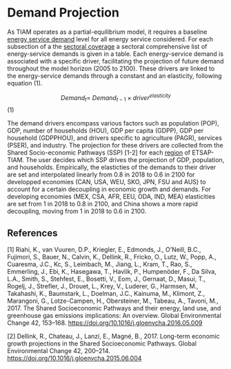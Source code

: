 # Demand Projection

As TIAM operates as a partial-equilibrium model, it requires a baseline [energy service demand](../sectoral_coverage/energy-service-demands.md) level for all energy service  considered. For each subsection of a the [sectoral coverage](../sectoral_coverage/index.md) a sectoral comprehensive list of energy-service demands is given in a table. Each energy-service demand is associated with a specific driver, facilitating the projection of future demand throughout the model horizon (2005 to 2100). These drivers are linked to the energy-service demands through a constant and an elasticity, following equation (1).

$$ Demand_{t}=\ Demand_{t-1} \times driver^{elasticity} $$  (1)

The demand drivers encompass various factors such as population (POP), GDP, number of households (HOU), GDP per capita (GDPP), GDP per household (GDPPHOU), and drivers specific to agriculture (PAGR), services (PSER), and industry. The projection for these drivers are collected from the Shared Socio-economic Pathways (SSP) [1-2] for each [region](../regional_coverage/index.md) of ETSAP-TIAM. The user decides which SSP drives the projection of GDP, population, and households.
Empirically, the elasticties of the demands to their driver are set and interpolated linearly from 0.8 in 2018 to 0.6 in 2100 for developped economies (CAN, USA, WEU, SKO, JPN, FSU and AUS) to account for a certain decoupling in economic growth and demands. For developing economies (MEX, CSA, AFR, EEU, ODA, IND, MEA) elasticities are set from 1 in 2018 to 0.8 in 2100, and China shows a more rapid decoupling, moving  from 1 in 2018 to 0.6 in 2100.

## References
[1]	Riahi, K., van Vuuren, D.P., Kriegler, E., Edmonds, J., O’Neill, B.C., Fujimori, S., Bauer, N., Calvin, K., Dellink, R., Fricko, O., Lutz, W., Popp, A., Cuaresma, J.C., Kc, S., Leimbach, M., Jiang, L., Kram, T., Rao, S., Emmerling, J., Ebi, K., Hasegawa, T., Havlik, P., Humpenöder, F., Da Silva, L.A., Smith, S., Stehfest, E., Bosetti, V., Eom, J., Gernaat, D., Masui, T., Rogelj, J., Strefler, J., Drouet, L., Krey, V., Luderer, G., Harmsen, M., Takahashi, K., Baumstark, L., Doelman, J.C., Kainuma, M., Klimont, Z., Marangoni, G., Lotze-Campen, H., Obersteiner, M., Tabeau, A., Tavoni, M., 2017. The Shared Socioeconomic Pathways and their energy, land use, and greenhouse gas emissions implications: An overview. Global Environmental Change 42, 153–168. https://doi.org/10.1016/j.gloenvcha.2016.05.009

[2] Dellink, R., Chateau, J., Lanzi, E., Magné, B., 2017. Long-term economic growth projections in the Shared Socioeconomic Pathways. Global Environmental Change 42, 200–214. https://doi.org/10.1016/j.gloenvcha.2015.06.004

